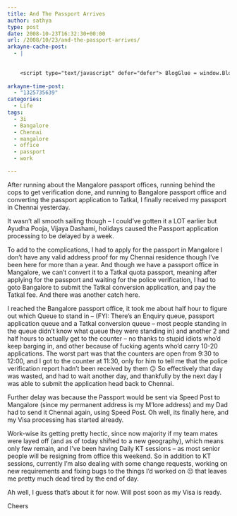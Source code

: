 ```yaml
---
title: And The Passport Arrives
author: sathya
type: post
date: 2008-10-23T16:32:30+00:00
url: /2008/10/23/and-the-passport-arrives/
arkayne-cache-post:
  - |
    
    
    <script type="text/javascript" defer="defer"> BlogGlue = window.BlogGlue || window.Arkayne || {}; BlogGlue.baseurl = 'http://www.blogglue.com'; BlogGlue.go = function(e, a, cid, gid) { var id = a.getAttribute('id'); var orig = a.getAttribute('href'); var target = a.getAttribute('target'); var redir = [BlogGlue.baseurl, 'link', cid, gid, ''].join('/'); redir += '?ts=' + Math.random(); redir += '&amp;url=' + escape(a.href); a.setAttribute('href', redir); setTimeout('BlogGlue.restore("' + id + '", "' + orig + '")', 0); return true; }; BlogGlue.restore = function(id, orig) { var a = document.getElementById(id); if (a) a.setAttribute('href', orig); }; </script> <div class="blogglue_plugin" style="display:block;margin:5px 0px 20px 0px;"> <h3 class="blogglue-header blogglue-inner"> More From sathyabhat </h3> <ul class="blogglue-links blogglue-inner"> <li id="blogglue-inner-1"><a href="http://sathyabh.at/2008/09/21/onsite-opportunity-beckons/?utm_source=BlogGlue_network&amp;utm_medium=BlogGlue_Plugin" id="blogglue-2942168" target="_parent" onclick="return BlogGlue.go(event, this, 2942163, 2942168);" title="Onsite opportunity beckons » My World">Onsite opportunity beckons » My World</a></li> <li id="blogglue-inner-2"><a href="http://sathyabh.at/2008/01/27/the-week-that-was/?utm_source=BlogGlue_network&amp;utm_medium=BlogGlue_Plugin" id="blogglue-2947644" target="_parent" onclick="return BlogGlue.go(event, this, 2942163, 2947644);" title="The week that was » My World">The week that was » My World</a></li> <li id="blogglue-inner-3"><a href="http://sathyabh.at/2008/02/17/of-handling-multiple-projects-and-failed-evdo-connections/?utm_source=BlogGlue_network&amp;utm_medium=BlogGlue_Plugin" id="blogglue-2949791" target="_parent" onclick="return BlogGlue.go(event, this, 2942163, 2949791);" title="Of Handling Multiple Projects And Failed EVDO Connections » My World">Of Handling Multiple Projects And Failed EVDO Connections » My World</a></li> </ul> <div class="blogglue-footer" style="margin:10px 0px;display:block !important"> <a href="http://www.blogglue.com/12928-ab7e24be6f12e678fc1a468df18f3f3f/?utm_source=BlogGlue%20Plugin&amp;utm_medium=Recommend&amp;utm_campaign=Plugin&amp;coupon=SATHYABHAT&amp;blogglue_page=2942163" target="_blank" style="text-decoration:none !important;"> <img src="http://www.gravatar.com/avatar.php?default=%2F%2Fs3.amazonaws.com%2Farkayne-media%2Fimg%2Fprofile%2Fdefault_sm.png&amp;size=24&amp;gravatar_id=1375f202e61682cc4963295f4b0430dc" width="24" height="24" border="0" alt="Blog Margeting Related Posts Plugin For sathyabhat" style="display:inline;margin: 0 5px 0 10px; border:1px solid #AAA; width: 24px !important; height: 24px; !important;"/><span style="position:relative;top:-8px;font-family:'Trebuchet MS'; font-size: 0.8em;">Ask <strong>sathyabhat</strong> To Recommend Your Posts</span> </a> <img class="blogglue-hit" style="border:none;left:-9999px;position:absolute;" src="http://www.blogglue.com/widget/hit/2942163.GIF" border="0" alt="Blog Marketing Related Posts Plugin Counter" /> </div> </div>
    
arkayne-time-post:
  - "1325735639"
categories:
  - Life
tags:
  - 3i
  - Bangalore
  - Chennai
  - mangalore
  - office
  - passport
  - work

---
```

After running about the Mangalore passport offices, running behind the cops to get verification done, and running to Bangalore passport office and converting the passport application to Tatkal, I finally received my passport in Chennai yesterday.

It wasn&#8217;t all smooth sailing though &#8211; I could&#8217;ve gotten it a LOT earlier but Ayudha Pooja, Vijaya Dashami, holidays caused the Passport application processing to be delayed by a week.  
<!--more-->

  
To add to the complications, I had to apply for the passport in Mangalore I don&#8217;t have any valid address proof for my Chennai residence though I&#8217;ve been here for more than a year. And though we have a passport office in Mangalore, we can&#8217;t convert it to a Tatkal quota passport, meaning after applying for the passport and waiting for the police verification, I had to goto Bangalore to submit the Tatkal conversion application, and pay the Tatkal fee. And there was another catch here.

I reached the Bangalore passport office, it took me about half hour to figure out which Queue to stand in &#8211; (FYI: There&#8217;s an Enquiry queue, passport application queue and a Tatkal conversion queue &#8211; most people standing in the queue didn&#8217;t know what queue they were standing in) and another 2 and half hours to actually get to the counter &#8211; no thanks to stupid idiots who&#8217;d keep barging in, and other because of fucking agents who&#8217;d carry 10-20 applications. The worst part was that the counters are open from 9:30 to 12:00, and I got to the counter at 11:30, only for him to tell me that the police verification report hadn&#8217;t been received by them 😐 So effectively that day was wasted, and had to wait another day, and thankfully by the next day I was able to submit the application head back to Chennai.

Further delay was because the Passport would be sent via Speed Post to Mangalore (since my permanent address is my M&#8217;lore address) and my Dad had to send it Chennai again, using Speed Post. Oh well, its finally here, and my Visa processing has started already.

Work-wise its getting pretty hectic, since now majority if my team mates were layed off (and as of today shifted to a new geography), which means only few remain, and I&#8217;ve been having Daily KT sessions &#8211; as most senior people will be resigning from office this weekend. So in addition to KT sessions, currently I&#8217;m also dealing with some change requests, working on new requirements and fixing bugs to the things I&#8217;d worked on 😐 that leaves me pretty much dead tired by the end of day.

Ah well, I guess that&#8217;s about it for now. Will post soon as my Visa is ready.

Cheers